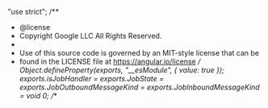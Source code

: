"use strict";
/**
 * @license
 * Copyright Google LLC All Rights Reserved.
 *
 * Use of this source code is governed by an MIT-style license that can be
 * found in the LICENSE file at https://angular.io/license
 */
Object.defineProperty(exports, "__esModule", { value: true });
exports.isJobHandler = exports.JobState = exports.JobOutboundMessageKind = exports.JobInboundMessageKind = void 0;
/**
